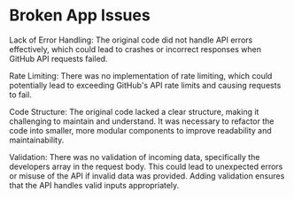# Broken App Issues
Lack of Error Handling: The original code did not handle API errors effectively, which could lead to crashes or incorrect responses when GitHub API requests failed.

Rate Limiting: There was no implementation of rate limiting, which could potentially lead to exceeding GitHub's API rate limits and causing requests to fail.

Code Structure: The original code lacked a clear structure, making it challenging to maintain and understand. It was necessary to refactor the code into smaller, more modular components to improve readability and maintainability.

Validation: There was no validation of incoming data, specifically the developers array in the request body. This could lead to unexpected errors or misuse of the API if invalid data was provided. Adding validation ensures that the API handles valid inputs appropriately.
